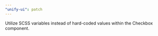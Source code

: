 ```yaml
---
"unify-ui": patch
---
```


Utilize SCSS variables instead of hard-coded values within the Checkbox component.
